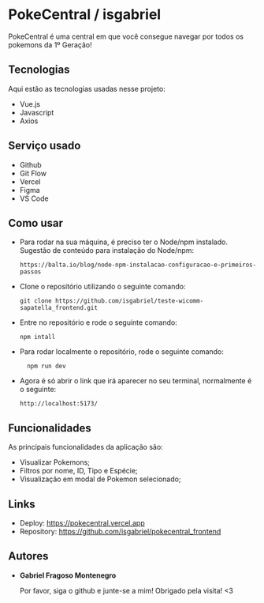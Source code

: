 # PokeCentral / isgabriel

<p>PokeCentral é uma central em que você consegue navegar por todos os pokemons da 1º Geração!</p>

## Tecnologias

Aqui estão as tecnologias usadas nesse projeto:

-   Vue.js
-   Javascript
-   Axios

## Serviço usado

-   Github
-   Git Flow
-   Vercel
-   Figma
-   VS Code

## Como usar

-   Para rodar na sua máquina, é preciso ter o Node/npm instalado. Sugestão de conteúdo para instalação do Node/npm:

        https://balta.io/blog/node-npm-instalacao-configuracao-e-primeiros-passos

-   Clone o repositório utilizando o seguinte comando:

        git clone https://github.com/isgabriel/teste-wicomm-sapatella_frontend.git

-   Entre no repositório e rode o seguinte comando:

        npm intall

-   Para rodar localmente o repositório, rode o seguinte comando:

          npm run dev

-   Agora é só abrir o link que irá aparecer no seu terminal, normalmente é o seguinte:

        http://localhost:5173/

## Funcionalidades

As principais funcionalidades da aplicação são:

-   Visualizar Pokemons;
-   Filtros por nome, ID, Tipo e Espécie;
-   Visualização em modal de Pokemon selecionado;

## Links

-   Deploy: https://pokecentral.vercel.app
-   Repository: https://github.com/isgabriel/pokecentral_frontend

## Autores

-   <strong>Gabriel Fragoso Montenegro</strong>

    Por favor, siga o github e junte-se a mim! Obrigado pela visita! <3
